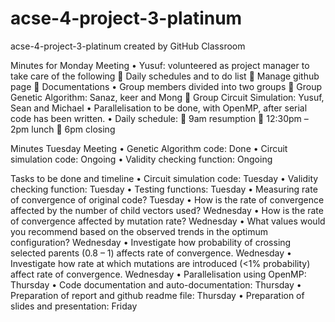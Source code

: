 # acse-4-project-3-platinum
acse-4-project-3-platinum created by GitHub Classroom

Minutes for Monday Meeting
•	Yusuf: volunteered as project manager to take care of the following
	Daily schedules and to do list
	Manage github page
	Documentations
•	Group members divided into two groups 
	Group Genetic Algorithm: Sanaz, keer and Mong
	Group Circuit Simulation: Yusuf, Sean and Michael
•	Parallelisation to be done, with OpenMP, after serial code has been written.
•	Daily schedule:
	9am resumption
	12:30pm – 2pm lunch
	6pm closing

Minutes Tuesday Meeting
•	Genetic Algorithm code: Done
•	Circuit simulation code: Ongoing
•	Validity checking function: Ongoing

Tasks to be done and timeline
•	Circuit simulation code: Tuesday 
•	Validity checking function: Tuesday
•	Testing functions: Tuesday
•	Measuring rate of convergence of original code? Tuesday
•	How is the rate of convergence affected by the number of child vectors used? Wednesday
•	How is the rate of convergence affected by mutation rate? Wednesday
•	What values would you recommend based on the observed trends in the optimum configuration? Wednesday
•	Investigate how probability of crossing selected parents (0.8 – 1) affects rate of convergence. Wednesday
•	Investigate how rate at which mutations are introduced (<1% probability) affect rate of convergence. Wednesday
•	Parallelisation using OpenMP: Thursday
•	Code documentation and auto-documentation: Thursday
•	Preparation of report and github readme file: Thursday
•	Preparation of slides and presentation: Friday


